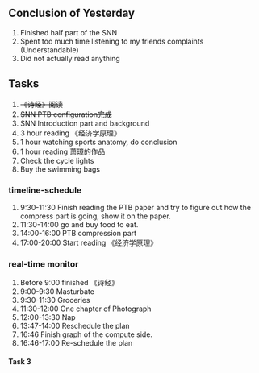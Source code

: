 ## Conclusion of Yesterday
1. Finished half part of the SNN
2. Spent too much time listening to my friends complaints (Understandable)
3. Did not actually read anything

## Tasks
1. ~~《诗经》阅读~~
2. ~~SNN PTB configuration完成~~
3. SNN Introduction part and background
4. 3 hour reading 《经济学原理》
5. 1 hour watching sports anatomy, do conclusion
6. 1 hour reading 萧璋的作品
7. Check the cycle lights
8. Buy the swimming bags

### timeline-schedule
1. 9:30-11:30 Finish reading the PTB paper and try to figure out how the compress part is going, show it on the paper.
2. 11:30-14:00 go and buy food to eat. 
3. 14:00-16:00 PTB compression part
4. 17:00-20:00 Start reading 《经济学原理》


### real-time monitor
1. Before 9:00 finished 《诗经》
2. 9:00-9:30 Masturbate
3. 9:30-11:30 Groceries
4. 11:30-12:00 One chapter of Photograph
5. 12:00-13:30 Nap
6. 13:47-14:00 Reschedule the plan
7. 16:46 Finish graph of the compute side.
8. 16:46-17:00 Re-schedule the plan

#### Task 3

